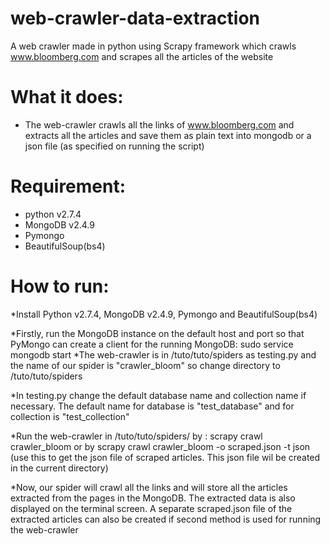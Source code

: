 web-crawler-data-extraction
===========================

A web crawler made in python using Scrapy framework which crawls www.bloomberg.com and scrapes all the articles of the website

What it does:
=============
* The web-crawler crawls all the links of www.bloomberg.com and extracts all the articles and save them as plain text into mongodb or a json file (as specified on running the script)

Requirement:
============

* python v2.7.4
* MongoDB v2.4.9
* Pymongo
* BeautifulSoup(bs4)

How to run:
===========
*Install Python v2.7.4, MongoDB v2.4.9, Pymongo and BeautifulSoup(bs4)

*Firstly, run the MongoDB instance on the default host and port so that PyMongo can create a client for the running MongoDB:
      sudo service mongodb start
*The web-crawler is in /tuto/tuto/spiders as testing.py and the name of our spider is "crawler_bloom" so change directory to  /tuto/tuto/spiders

*In testing.py change the default database name and collection name if necessary. The default name for database is "test_database" and for collection is "test_collection"

*Run the web-crawler in /tuto/tuto/spiders/ by :
    scrapy crawl crawler_bloom
                or by
    scrapy crawl crawler_bloom -o scraped.json -t json
(use this to get the json file of scraped articles. This json file wil be created in the current directory)

*Now, our spider will crawl all the links and will store all the articles extracted from the pages in the MongoDB. The extracted data is also displayed on the terminal screen. A separate scraped.json file of the extracted articles can also be created if second method is used for running the web-crawler
